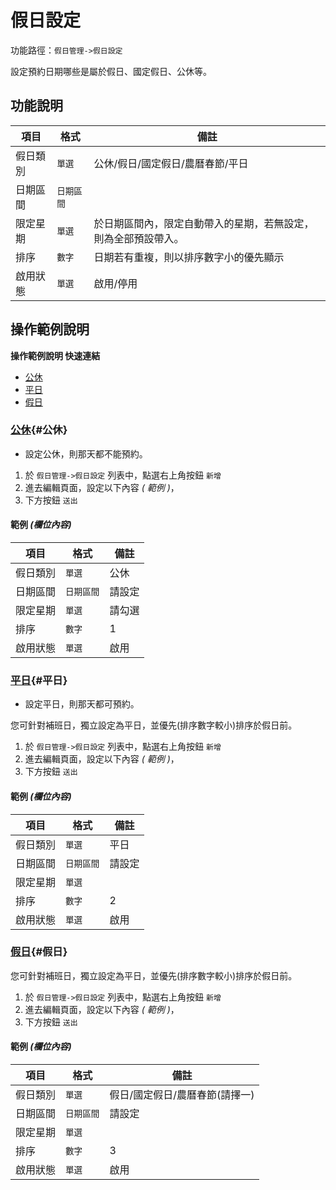 #  假日設定

功能路徑：`假日管理->假日設定`

設定預約日期哪些是屬於假日、國定假日、公休等。

##  功能說明

| 項目  | 格式 | 備註 |
|---|---|---|
|假日類別|`單選`|公休/假日/國定假日/農曆春節/平日|
|日期區間|`日期區間`| |
|限定星期|`單選`|於日期區間內，限定自動帶入的星期，若無設定，則為全部預設帶入。|
|排序|`數字`|日期若有重複，則以排序數字小的優先顯示|
|啟用狀態|`單選`|啟用/停用|



##  操作範例說明

**操作範例說明 快速連結**

* [公休](/guide/holiday-set#公休)
* [平日](/guide/holiday-set#平日)
* [假日](/guide/holiday-set#假日)

### [公休](/guide/holiday-set#公休){#公休}

* 設定公休，則那天都不能預約。

1. 於 `假日管理->假日設定` 列表中，點選右上角按鈕 `新增` 
2. 進去編輯頁面，設定以下內容 _( 範例 )_，
3. 下方按鈕 `送出`

#### 範例 _(欄位內容)_

| 項目  | 格式 | 備註 |
|---|---|---|
|假日類別|`單選`|公休|
|日期區間|`日期區間`|請設定|
|限定星期|`單選`|請勾選|
|排序|`數字`|1|
|啟用狀態|`單選`|啟用|

### [平日](/guide/holiday-set#平日){#平日}

* 設定平日，則那天都可預約。

您可針對補班日，獨立設定為平日，並優先(排序數字較小)排序於假日前。

1. 於 `假日管理->假日設定` 列表中，點選右上角按鈕 `新增`
2. 進去編輯頁面，設定以下內容 _( 範例 )_，
3. 下方按鈕 `送出`

#### 範例 _(欄位內容)_

| 項目  | 格式 | 備註 |
|---|---|---|
|假日類別|`單選`|平日|
|日期區間|`日期區間`|請設定|
|限定星期|`單選`| |
|排序|`數字`|2|
|啟用狀態|`單選`|啟用|

### [假日](/guide/holiday-set#假日){#假日}


您可針對補班日，獨立設定為平日，並優先(排序數字較小)排序於假日前。

1. 於 `假日管理->假日設定` 列表中，點選右上角按鈕 `新增`
2. 進去編輯頁面，設定以下內容 _( 範例 )_，
3. 下方按鈕 `送出`

#### 範例 _(欄位內容)_

| 項目  | 格式 | 備註 |
|---|---|---|
|假日類別|`單選`|假日/國定假日/農曆春節(請擇一)|
|日期區間|`日期區間`|請設定|
|限定星期|`單選`| |
|排序|`數字`|3|
|啟用狀態|`單選`|啟用|

